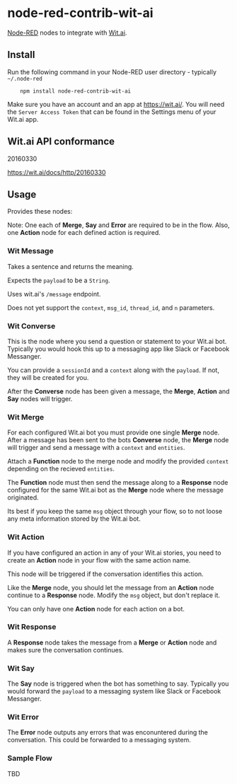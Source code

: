 node-red-contrib-wit-ai
==============================

<a href="http://nodered.org" target="_new">Node-RED</a> nodes to integrate with <a href="http://wit.ai" target="_new">Wit.ai</a>.

Install
-------

Run the following command in your Node-RED user directory - typically `~/.node-red`

        npm install node-red-contrib-wit-ai

Make sure you have an account and an app at https://wit.ai/. You will need the `Server Access Token` that can be found in the Settings menu of your Wit.ai app.

Wit.ai API conformance
----------------------

20160330

https://wit.ai/docs/http/20160330

Usage
-----

Provides these nodes:

Note: One each of __Merge__, __Say__ and __Error__ are required to be in the flow. Also, one __Action__ node for each defined action is required.

### Wit Message

Takes a sentence and returns the meaning.

Expects the `payload` to be a `String`.

Uses wit.ai's `/message` endpoint.

Does not yet support the `context`, `msg_id`, `thread_id`, and `n` parameters.

### Wit Converse

This is the node where you send a question or statement to your Wit.ai bot. Typically you would hook this up to a messaging app like Slack or Facebook Messanger.

You can provide a `sessionId` and a `context` along with the `payload`. If not, they will be created for you.

After the __Converse__ node has been given a message, the __Merge__, __Action__ and __Say__ nodes will trigger.

### Wit Merge

For each configured Wit.ai bot you must provide one single __Merge__ node. After a message has been sent to the bots __Converse__ node, the __Merge__ node will trigger and send a message with a `context` and `entities`.

Attach a __Function__ node to the merge node and modify the provided `context` depending on the recieved `entities`.

The __Function__ node must then send the message along to a __Response__ node configured for the same Wit.ai bot as the __Merge__ node where the message originated.

Its best if you keep the same `msg` object through your flow, so to not loose any meta information stored by the Wit.ai bot.

### Wit Action

If you have configured an action in any of your Wit.ai stories, you need to create an __Action__ node in your flow with the same action name.

This node will be triggered if the conversation identifies this action.

Like the __Merge__ node, you should let the message from an __Action__ node continue to a __Response__ node. Modify the `msg` object, but don't replace it.

You can only have one __Action__ node for each action on a bot.

### Wit Response

A __Response__ node takes the message from a __Merge__ or __Action__ node and makes sure the conversation continues.


### Wit Say

The __Say__ node is triggered when the bot has something to say. Typically you would forward the `payload` to a messaging system like Slack or Facebook Messanger.

### Wit Error

The __Error__ node outputs any errors that was enconuntered during the conversation. This could be forwarded to a messaging system.

### Sample Flow

TBD


